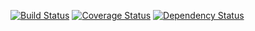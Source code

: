 [![Build Status](https://travis-ci.org/icc12mattjmorrison/icc12.png?branch=master)](https://travis-ci.org/icc12mattjmorrison/icc12)
[![Coverage Status](https://coveralls.io/repos/icc12mattjmorrison/icc12/badge.png?branch=master)](https://coveralls.io/r/icc12mattjmorrison/icc12?branch=master)
[![Dependency Status](https://gemnasium.com/icc12mattjmorrison/icc12.png)](https://gemnasium.com/icc12mattjmorrison/icc12)
